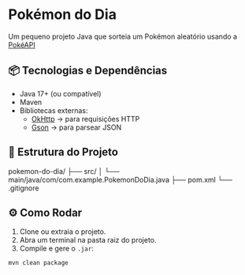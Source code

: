 # Pokémon do Dia

Um pequeno projeto Java que sorteia um Pokémon aleatório usando a [PokéAPI](https://pokeapi.co) 


## 📦 Tecnologias e Dependências

- Java 17+ (ou compatível)
- Maven
- Bibliotecas externas:
  - [OkHttp](https://square.github.io/okhttp/) → para requisições HTTP
  - [Gson](https://github.com/google/gson) → para parsear JSON


## 📂 Estrutura do Projeto


pokemon-do-dia/
├── src/
│ └── main/java/com/com.example.PokemonDoDia.java
├── pom.xml
└── .gitignore


## ⚙️ Como Rodar

1. Clone ou extraia o projeto.
2. Abra um terminal na pasta raiz do projeto.
3. Compile e gere o `.jar`:

```bash
mvn clean package

